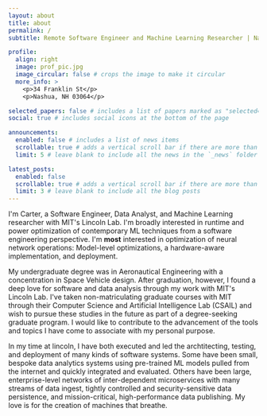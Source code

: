 ```yaml
---
layout: about
title: about
permalink: /
subtitle: Remote Software Engineer and Machine Learning Researcher | Nashua, NH, USA | (401) 523-0712 | godincarter17@gmail.com (preferred contact method) |

profile:
  align: right
  image: prof_pic.jpg
  image_circular: false # crops the image to make it circular
  more_info: >
    <p>34 Franklin St</p>
    <p>Nashua, NH 03064</p>

selected_papers: false # includes a list of papers marked as "selected={true}"
social: true # includes social icons at the bottom of the page

announcements:
  enabled: false # includes a list of news items
  scrollable: true # adds a vertical scroll bar if there are more than 3 news items
  limit: 5 # leave blank to include all the news in the `_news` folder

latest_posts:
  enabled: false
  scrollable: true # adds a vertical scroll bar if there are more than 3 new posts items
  limit: 3 # leave blank to include all the blog posts
---
```


I'm Carter, a Software Engineer, Data Analyst, and Machine Learning researcher with MIT's Lincoln Lab. I'm broadly interested in runtime and power optimization of contemporary ML techniques from a software engineering perspective. I'm **most** interested in optimization of neural network operations: Model-level optimizations, a hardware-aware implementation, and deployment.

My undergraduate degree was in Aeronautical Engineering with a concentration in Space Vehicle design. After graduation, however, I found a deep love for software and data analysis through my work with MIT's Lincoln Lab. I've taken non-matriculating graduate courses with MIT through their Computer Science and Artificial Intelligence Lab (CSAIL) and wish to pursue these studies in the future as part of a degree-seeking graduate program. I would like to contribute to the advancement of the tools and topics I have come to associate with my personal purpose.

In my time at lincoln, I have both executed and led the archtitecting, testing, and deployment of many kinds of software systems. Some have been small, bespoke data analytics systems using pre-trained ML models pulled from the internet and quickly integrated and evaluated. Others have been large, enterprise-level networks of inter-dependent microservices with many streams of data ingest, tightly controlled and security-sensitive data persistence, and mission-critical, high-performance data publishing. My love is for the creation of machines that breathe.
